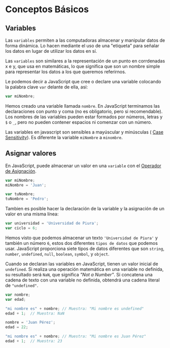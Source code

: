 # Conceptos Básicos

## Variables

Las `variables` permiten a las computadoras almacenar y manipular datos de forma dinámica. Lo hacen mediante el uso de una "etiqueta" para señalar los datos en lugar de utilizar los datos en sí. 

Las `variables` son similares a la representación de un punto en corrdenadas x e y, que usa en matemáticas, lo que significa que son un nombre simple para representar los datos a los que queremos referirnos.

Le podemos decir a JavaScript que cree o declare una variable colocando la palabra clave `var` delante de ella, así:

``` JavaScript
var miNombre;
```

Hemos creado una variable llamada `nombre`. En JavaScript terminamos las declaraciones con punto y coma (no es obligatorio, pero si recomendable). Los nombres de las variables pueden estar formados por números, letras y `$` o `_`, pero no pueden contener espacios ni comenzar con un número. 

Las variables en javascript son sensibles a mayúscular y minúsculas ( [Case Sensitivity](https://es.wikipedia.org/wiki/Sensible_a_may%C3%BAsculas_y_min%C3%BAsculas)). Es diferente la variable `miNombre` a `minombre`.

## Asignar valores

En JavaScript, puede almacenar un valor en una `variable` con el [Operador de Asignación](https://developer.mozilla.org/es/docs/Web/JavaScript/Referencia/Operadores/Assignment_Operators).

```JavaScript
var miNombre;
miNombre = 'Juan';

var tuNombre;
tuNombre = 'Pedro';
```

Tambien es posible hacer la declaración de la variable y la asignación de un valor en una misma línea:

```JavaScript
var universidad = 'Universidad de Piura';
var ciclo = 6;
```

Hemos visto que podemos almacenar un texto `'Universidad de Piura'` y también un número `6`, estos dos diferentes `tipos de datos` que podemos usar. JavaScript proporciona siete tipos de datos diferentes que son `string`, `number`, `undefined`, `null`, `boolean`, `symbol`, y `object`.

Cuando se declaran las variables en JavaScript, tienen un valor inicial de `undefined`. Si realiza una operación matemática en una variable no definida, su resultado será `NaN`, que significa *"Not a Number"*. Si concatena una cadena de texto con una variable no definida, obtendrá una cadena literal de `"undefined"`.

```JavaScript
var nombre;
var edad;

"mi nombre es" + nombre; // Muestra: "Mi nombre es undefined"
edad + 1;  // Muestra: NaN

nombre = 'Juan Pérez';
edad = 22;

"mi nombre es" + nombre; // Muestra: "Mi nombre es Juan Pérez"
edad + 1;  // Muestra: 23
```